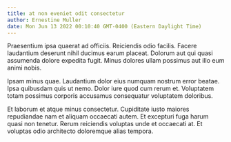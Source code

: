 ```yaml
---
title: at non eveniet odit consectetur
author: Ernestine Muller
date: Mon Jun 13 2022 00:10:40 GMT-0400 (Eastern Daylight Time)
---
```

Praesentium ipsa quaerat ad officiis. Reiciendis odio facilis. Facere laudantium deserunt nihil ducimus earum placeat. Dolorum aut qui quasi assumenda dolore expedita fugit. Minus dolores ullam possimus aut illo eum animi nobis.

 Ipsam minus quae. Laudantium dolor eius numquam nostrum error beatae. Ipsa quibusdam quis ut nemo. Dolor iure quod cum rerum et. Voluptatem totam possimus corporis accusamus consequatur voluptatem doloribus.

 Et laborum et atque minus consectetur. Cupiditate iusto maiores repudiandae nam et aliquam occaecati autem. Et excepturi fuga harum quasi non tenetur. Rerum reiciendis voluptas unde et occaecati at. Et voluptas odio architecto doloremque alias tempora.